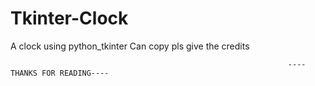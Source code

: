 # Tkinter-Clock
A clock using python_tkinter
Can copy pls give the credits


                                                                  ----THANKS FOR READING----
